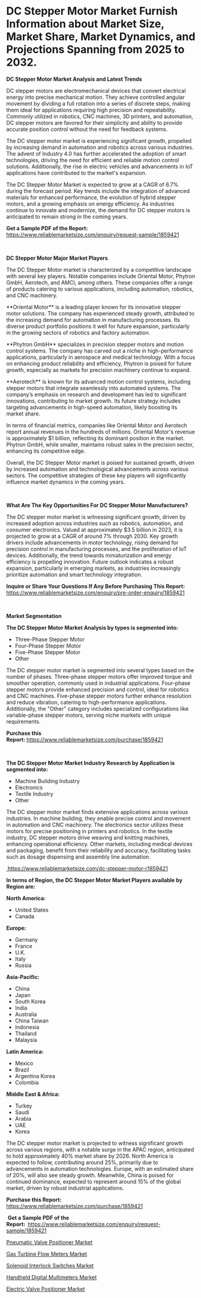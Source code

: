 <p><h1>DC Stepper Motor Market Furnish Information about Market Size, Market Share, Market Dynamics, and Projections Spanning from 2025 to 2032.</h1></p><p><strong>DC Stepper Motor Market Analysis and Latest Trends</strong></p>
<p><p>DC stepper motors are electromechanical devices that convert electrical energy into precise mechanical motion. They achieve controlled angular movement by dividing a full rotation into a series of discrete steps, making them ideal for applications requiring high precision and repeatability. Commonly utilized in robotics, CNC machines, 3D printers, and automation, DC stepper motors are favored for their simplicity and ability to provide accurate position control without the need for feedback systems.</p><p>The DC stepper motor market is experiencing significant growth, propelled by increasing demand in automation and robotics across various industries. The advent of Industry 4.0 has further accelerated the adoption of smart technologies, driving the need for efficient and reliable motion control solutions. Additionally, the rise in electric vehicles and advancements in IoT applications have contributed to the market's expansion. </p><p>The DC Stepper Motor Market is expected to grow at a CAGR of 6.7% during the forecast period. Key trends include the integration of advanced materials for enhanced performance, the evolution of hybrid stepper motors, and a growing emphasis on energy efficiency. As industries continue to innovate and modernize, the demand for DC stepper motors is anticipated to remain strong in the coming years.</p></p>
<p><strong>Get a Sample PDF of the Report:&nbsp;</strong> <a href="https://www.reliablemarketsize.com/enquiry/request-sample/1859421?utm_campaign=2005&utm_medium=2&utm_source=Github&utm_content=ia&utm_term=08042025&utm_id=dc-stepper-motor">https://www.reliablemarketsize.com/enquiry/request-sample/1859421</a></p>
<p>&nbsp;</p>
<p><strong>DC Stepper Motor Major Market Players</strong></p>
<p><p>The DC Stepper Motor market is characterized by a competitive landscape with several key players. Notable companies include Oriental Motor, Phytron GmbH, Aerotech, and AMCI, among others. These companies offer a range of products catering to various applications, including automation, robotics, and CNC machinery.</p><p>**Oriental Motor** is a leading player known for its innovative stepper motor solutions. The company has experienced steady growth, attributed to the increasing demand for automation in manufacturing processes. Its diverse product portfolio positions it well for future expansion, particularly in the growing sectors of robotics and factory automation.</p><p>**Phytron GmbH** specializes in precision stepper motors and motion control systems. The company has carved out a niche in high-performance applications, particularly in aerospace and medical technology. With a focus on enhancing product reliability and efficiency, Phytron is poised for future growth, especially as markets for precision machinery continue to expand.</p><p>**Aerotech** is known for its advanced motion control systems, including stepper motors that integrate seamlessly into automated systems. The company’s emphasis on research and development has led to significant innovations, contributing to market growth. Its future strategy includes targeting advancements in high-speed automation, likely boosting its market share.</p><p>In terms of financial metrics, companies like Oriental Motor and Aerotech report annual revenues in the hundreds of millions. Oriental Motor's revenue is approximately $1 billion, reflecting its dominant position in the market. Phytron GmbH, while smaller, maintains robust sales in the precision sector, enhancing its competitive edge.</p><p>Overall, the DC Stepper Motor market is poised for sustained growth, driven by increased automation and technological advancements across various sectors. The competitive strategies of these key players will significantly influence market dynamics in the coming years.</p></p>
<p>&nbsp;</p>
<p><strong>What Are The Key Opportunities For DC Stepper Motor Manufacturers?</strong></p>
<p><p>The DC stepper motor market is witnessing significant growth, driven by increased adoption across industries such as robotics, automation, and consumer electronics. Valued at approximately $3.5 billion in 2023, it is projected to grow at a CAGR of around 7% through 2030. Key growth drivers include advancements in motor technology, rising demand for precision control in manufacturing processes, and the proliferation of IoT devices. Additionally, the trend towards miniaturization and energy efficiency is propelling innovation. Future outlook indicates a robust expansion, particularly in emerging markets, as industries increasingly prioritize automation and smart technology integration.</p></p>
<p><strong>Inquire or Share Your Questions If Any Before Purchasing This Report:</strong> <a href="https://www.reliablemarketsize.com/enquiry/pre-order-enquiry/1859421?utm_campaign=2005&utm_medium=2&utm_source=Github&utm_content=ia&utm_term=08042025&utm_id=dc-stepper-motor">https://www.reliablemarketsize.com/enquiry/pre-order-enquiry/1859421</a></p>
<p>&nbsp;</p>
<p><strong>Market Segmentation</strong></p>
<p><strong>The DC Stepper Motor Market Analysis by types is segmented into:</strong></p>
<p><ul><li>Three-Phase Stepper Motor</li><li>Four-Phase Stepper Motor</li><li>Five-Phase Stepper Motor</li><li>Other</li></ul></p>
<p><p>The DC stepper motor market is segmented into several types based on the number of phases. Three-phase stepper motors offer improved torque and smoother operation, commonly used in industrial applications. Four-phase stepper motors provide enhanced precision and control, ideal for robotics and CNC machines. Five-phase stepper motors further enhance resolution and reduce vibration, catering to high-performance applications. Additionally, the "Other" category includes specialized configurations like variable-phase stepper motors, serving niche markets with unique requirements.</p></p>
<p><strong>Purchase this Report:&nbsp;</strong><a href="https://www.reliablemarketsize.com/purchase/1859421?utm_campaign=2005&utm_medium=2&utm_source=Github&utm_content=ia&utm_term=08042025&utm_id=dc-stepper-motor">https://www.reliablemarketsize.com/purchase/1859421</a></p>
<p>&nbsp;</p>
<p><strong>The DC Stepper Motor Market Industry Research by Application is segmented into:</strong></p>
<p><ul><li>Machine Building Industry</li><li>Electronics</li><li>Textile Industry</li><li>Other</li></ul></p>
<p><p>The DC stepper motor market finds extensive applications across various industries. In machine building, they enable precise control and movement in automation and CNC machinery. The electronics sector utilizes these motors for precise positioning in printers and robotics. In the textile industry, DC stepper motors drive weaving and knitting machines, enhancing operational efficiency. Other markets, including medical devices and packaging, benefit from their reliability and accuracy, facilitating tasks such as dosage dispensing and assembly line automation.</p></p>
<p><a href="https://www.reliablemarketsize.com/dc-stepper-motor-r1859421?utm_campaign=2005&utm_medium=2&utm_source=Github&utm_content=ia&utm_term=08042025&utm_id=dc-stepper-motor">&nbsp;https://www.reliablemarketsize.com/dc-stepper-motor-r1859421</a></p>
<p><strong>In terms of Region, the DC Stepper Motor Market Players available by Region are:</strong></p>
<p>
    <p> <strong> North America: </strong>
        <ul>
            <li>United States</li>
            <li>Canada</li>
        </ul>
        </p> 
    <p> <strong> Europe: </strong>
        <ul>
            <li>Germany</li>
            <li>France</li>
            <li>U.K.</li>
            <li>Italy</li>
            <li>Russia</li>
        </ul>
        </p> 
    <p> <strong> Asia-Pacific: </strong>
        <ul>
            <li>China</li>
            <li>Japan</li>
            <li>South Korea</li>
            <li>India</li>
            <li>Australia</li>
            <li>China Taiwan</li>
            <li>Indonesia</li>
            <li>Thailand</li>
            <li>Malaysia</li>
        </ul>
        </p> 
    <p> <strong> Latin America: </strong>
        <ul>
            <li>Mexico</li>
            <li>Brazil</li>
            <li>Argentina Korea</li>
            <li>Colombia</li>
        </ul>
        </p> 
    <p> <strong> Middle East & Africa: </strong>
        <ul>
            <li>Turkey</li>
            <li>Saudi</li>
            <li>Arabia</li>
            <li>UAE</li>
            <li>Korea</li>
        </ul>
    </p>
    </p>
<p><p>The DC stepper motor market is projected to witness significant growth across various regions, with a notable surge in the APAC region, anticipated to hold approximately 40% market share by 2026. North America is expected to follow, contributing around 25%, primarily due to advancements in automation technologies. Europe, with an estimated share of 20%, will also see steady growth. Meanwhile, China is poised for continued dominance, expected to represent around 15% of the global market, driven by robust industrial applications.</p></p>
<p><strong>Purchase this Report: </strong><a href="https://www.reliablemarketsize.com/purchase/1859421?utm_campaign=2005&utm_medium=2&utm_source=Github&utm_content=ia&utm_term=08042025&utm_id=dc-stepper-motor">https://www.reliablemarketsize.com/purchase/1859421</a></p>
<p>&nbsp;<strong>Get a Sample PDF of the Report:&nbsp;&nbsp;</strong><a href="https://www.reliablemarketsize.com/enquiry/request-sample/1859421?utm_campaign=2005&utm_medium=2&utm_source=Github&utm_content=ia&utm_term=08042025&utm_id=dc-stepper-motor">https://www.reliablemarketsize.com/enquiry/request-sample/1859421</a></p>
<p><strong></strong></p>
<p><p><a href="https://github.com/myrieronays5/Market-Research-Report-List-1/blob/main/pneumatic-valve-positioner-market.md?utm_campaign=2005&utm_medium=2&utm_source=Github&utm_content=ia&utm_term=08042025&utm_id=dc-stepper-motor">Pneumatic Valve Positioner Market</a></p><p><a href="https://github.com/kohushamudo3/Market-Research-Report-List-1/blob/main/gas-turbine-flow-meters-market.md?utm_campaign=2005&utm_medium=2&utm_source=Github&utm_content=ia&utm_term=08042025&utm_id=dc-stepper-motor">Gas Turbine Flow Meters Market</a></p><p><a href="https://github.com/eskelimaksic/Market-Research-Report-List-1/blob/main/solenoid-interlock-switches-market.md?utm_campaign=2005&utm_medium=2&utm_source=Github&utm_content=ia&utm_term=08042025&utm_id=dc-stepper-motor">Solenoid Interlock Switches Market</a></p><p><a href="https://github.com/lylyparadise/Market-Research-Report-List-6/blob/main/handheld-digital-multimeters-market.md?utm_campaign=2005&utm_medium=2&utm_source=Github&utm_content=ia&utm_term=08042025&utm_id=dc-stepper-motor">Handheld Digital Multimeters Market</a></p><p><a href="https://github.com/gogashopkewy/Market-Research-Report-List-1/blob/main/electric-valve-positioner-market.md?utm_campaign=2005&utm_medium=2&utm_source=Github&utm_content=ia&utm_term=08042025&utm_id=dc-stepper-motor">Electric Valve Positioner Market</a></p></p>